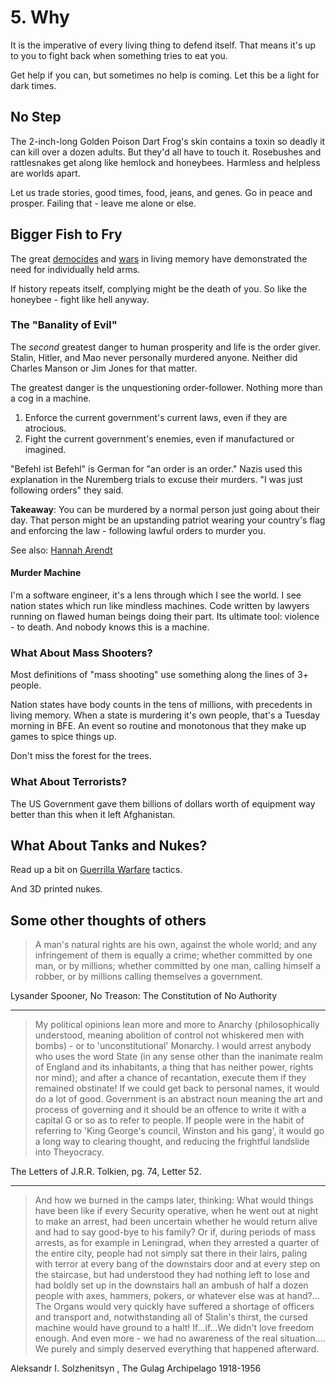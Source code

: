 # 5. Why
It is the imperative of every living thing to defend itself.
That means it's up to you to fight back when something tries to eat you.

Get help if you can, but sometimes no help is coming.
Let this be a light for dark times.

## No Step
The 2-inch-long Golden Poison Dart Frog's skin contains a toxin so deadly
it can kill over a dozen adults. But they'd all have to touch it.
Rosebushes and rattlesnakes get along like hemlock and honeybees.
Harmless and helpless are worlds apart.

Let us trade stories, good times, food, jeans, and genes.
Go in peace and prosper. Failing that - leave me alone or else.

## Bigger Fish to Fry
The great [democides](https://en.wikipedia.org/Democide) and
[wars](https://en.wikipedia.org/wiki/List_of_wars_by_death_toll)
in living memory have demonstrated the need for individually held arms.

If history repeats itself, complying might be the death of you.
So like the honeybee - fight like hell anyway.

### The "Banality of Evil"
The *second* greatest danger to human prosperity and life is the order giver.
Stalin, Hitler, and Mao never personally murdered anyone.
Neither did Charles Manson or Jim Jones for that matter.

The greatest danger is the unquestioning order-follower.
Nothing more than a cog in a machine.

 1. Enforce the current government's current laws, even if they are atrocious.
 2. Fight the current government's enemies, even if manufactured or imagined.

"Befehl ist Befehl" is German for "an order is an order."
Nazis used this explanation in the Nuremberg trials to excuse their murders.
"I was just following orders" they said.

**Takeaway**: You can be murdered by a normal person just going about their day.
That person might be an upstanding patriot wearing your country's flag and
enforcing the law - following lawful orders to murder you.

See also: [Hannah Arendt](https://en.wikipedia.org/wiki/Hannah_Arendt)

#### Murder Machine
I'm a software engineer, it's a lens through which I see the world.
I see nation states which run like mindless machines.
Code written by lawyers running on flawed human beings doing their part.
Its ultimate tool: violence - to death. And nobody knows this is a machine.

### What About Mass Shooters?
Most definitions of "mass shooting" use something along the lines of 3+ people.

Nation states have body counts in the tens of millions,
with precedents in living memory.
When a state is murdering it's own people, that's a Tuesday morning in BFE.
An event so routine and monotonous that they make up games to spice things up.

Don't miss the forest for the trees.

### What About Terrorists?
The US Government gave them billions of dollars worth of equipment way better
than this when it left Afghanistan.

## What About Tanks and Nukes?
Read up a bit on [Guerrilla Warfare](https://en.wikipedia.org/wiki/Guerrilla_warfare) tactics.

And 3D printed nukes.

## Some other thoughts of others

> A man's natural rights are his own, against the whole world; and any infringement of them is equally a crime; whether committed by one man, or by millions; whether committed by one man, calling himself a robber, or by millions calling themselves a government.

Lysander Spooner, No Treason: The Constitution of No Authority

---

> My political opinions lean more and more to Anarchy (philosophically understood, meaning abolition of control not whiskered men with bombs) - or to 'unconstitutional' Monarchy. I would arrest anybody who uses the word State (in any sense other than the inanimate realm of England and its inhabitants, a thing that has neither power, rights nor mind); and after a chance of recantation, execute them if they remained obstinate! If we could get back to personal names, it would do a lot of good. Government is an abstract noun meaning the art and process of governing and it should be an offence to write it with a capital G or so as to refer to people. If people were in the habit of referring to 'King George's council, Winston and his gang', it would go a long way to clearing thought, and reducing the frightful landslide into Theyocracy.

The Letters of J.R.R. Tolkien, pg. 74, Letter 52.

---

> And how we burned in the camps later, thinking: What would things have been like if every Security operative, when he went out at night to make an arrest, had been uncertain whether he would return alive and had to say good-bye to his family? Or if, during periods of mass arrests, as for example in Leningrad, when they arrested a quarter of the entire city, people had not simply sat there in their lairs, paling with terror at every bang of the downstairs door and at every step on the staircase, but had understood they had nothing left to lose and had boldly set up in the downstairs hall an ambush of half a dozen people with axes, hammers, pokers, or whatever else was at hand?... The Organs would very quickly have suffered a shortage of officers and transport and, notwithstanding all of Stalin's thirst, the cursed machine would have ground to a halt! If...if...We didn't love freedom enough. And even more - we had no awareness of the real situation.... We purely and simply deserved everything that happened afterward.

Aleksandr I. Solzhenitsyn , The Gulag Archipelago 1918-1956
